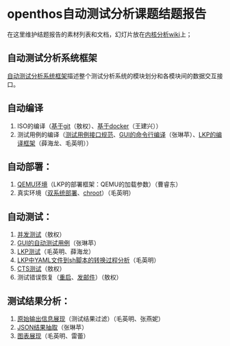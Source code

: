 # openthos自动测试分析课题结题报告
在这里维护结题报告的素材列表和文档，幻灯片放在[内核分析wiki](http://os.cs.tsinghua.edu.cn/research/kernel/Openthos4H170pro2016#A.2BZeVf1w-)上；

## 自动测试分析系统框架

[自动测试分析系统框架](framework.md)描述整个测试分析系统的模块划分和各模块间的数据交互接口。

## 自动编译
1. ISO的编译（[基于git](compiler/git.md)（敖权）、[基于docker](compiler/docker.md)（王建兴））
1. 测试用例的编译（[测试用例接口规范](compiler/interface.md)、[GUI的命令行编译](compiler/gui.md)（张琳苹）、[LKP的编译框架](compiler/lkp.md)（薛海龙、毛英明））

## 自动部署：
1. [QEMU环境](deploy/qemu.md)（LKP的部署框架：QEMU的加载参数）（曹睿东）
1. 真实环境（[双系统部署](deploy/pair.md)、[chroot](deploy/chroot.md)）（毛英明）

## 自动测试：
1. [并发测试](test/concurrent.md)（敖权）
1. [GUI的自动测试用例](test/gui.md)（张琳苹）
1. [LKP测试](test/lkp.md)（毛英明、薛海龙）
1. [LKP中YAML文件到sh脚本的转换过程分析](yaml_to_job.sh.md)（毛英明）
1. [CTS测试](test/cts.md)（敖权）
1. 测试错误恢复（[重启](test/reboot.md)、[发邮件](test/email.md)）（敖权）

## 测试结果分析：
1. [原始输出信息展现](analysis/reveal.md)（测试结果过滤）（毛英明、张燕妮）
1. [JSON结果抽取](analysis/json.md)（张琳苹）
1. [图表展现](analysis/chart.md)（毛英明、雷蕾）
